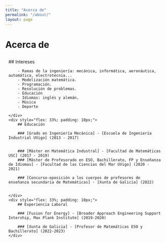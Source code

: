 ```yaml
---
title: "Acerca de"
permalink: "/about/"
layout: page
---
```

# Acerca de 

<div style="display: flex; flex-wrap: wrap;">
    <div style="flex: 33%; padding: 10px;">
        ## Intereses

        - Ramas de la ingeniería: mecánica, informática, aeronáutica,     automática, electrotecnia...
        - Modelización matemática. 
        - Programación.
        - Resolución de problemas.
        - Educación
        - Idiomas: inglés y alemán. 
        - Música
        - Deporte
      
    </div>
    <div style="flex: 33%; padding: 10px;">
        ## Educación
        
        ### [Grado en Ingeniería Mecánica] - [Escuela de Ingeniería Industrial UVigo] (2013 - 2017)

        
        ### [Máster en Matemática Industral] - [Facultad de Matemáticas USC] (2017 - 2019)
        ### [Máster de Profesorado en ESO, Bachillerato, FP y Enseñanza de Idiomas] - [Facultad de las Ciencias del Mar UVigo] (2020 - 2021)

        ### [Concurso-oposición a los cuerpos de profesores de enseñanza secundaria de Matemáticas] - [Xunta de Galicia] (2022)
        
      
    </div>
    <div style="flex: 33%; padding: 10px;">
        ## Experiencia Laboral

        ### [Fusion for Energy] - [Broader Approach Engineering Support Intership, Max Plank Institute] (2019-2020)

        ### [Xunta de Galicia] - [Profesor de Matemáticas ESO y Bachillerato] (2022-2023)
    </div>
</div>

